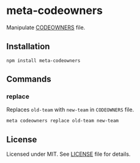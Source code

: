 # meta-codeowners

Manipulate [CODEOWNERS](https://docs.github.com/en/github/creating-cloning-and-archiving-repositories/about-code-owners) file.

## Installation

```shell
npm install meta-codeowners
```

## Commands

### replace

Replaces `old-team` with `new-team` in `CODEOWNERS` file.

```shell
meta codeowners replace old-team new-team
```

## License

Licensed under MIT. See [LICENSE](./LICENSE) file for details.
